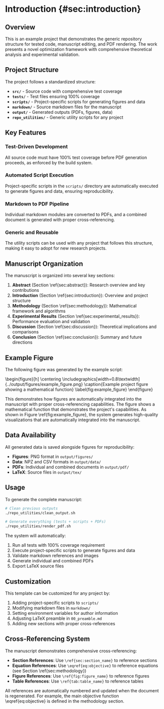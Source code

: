 # Introduction {#sec:introduction}

## Overview

This is an example project that demonstrates the generic repository structure for tested code, manuscript editing, and PDF rendering. The work presents a novel optimization framework with comprehensive theoretical analysis and experimental validation.

## Project Structure

The project follows a standardized structure:

- **`src/`** - Source code with comprehensive test coverage
- **`tests/`** - Test files ensuring 100% coverage
- **`scripts/`** - Project-specific scripts for generating figures and data
- **`markdown/`** - Source markdown files for the manuscript
- **`output/`** - Generated outputs (PDFs, figures, data)
- **`repo_utilities/`** - Generic utility scripts for any project

## Key Features

### Test-Driven Development
All source code must have 100% test coverage before PDF generation proceeds, as enforced by the build system.

### Automated Script Execution
Project-specific scripts in the `scripts/` directory are automatically executed to generate figures and data, ensuring reproducibility.

### Markdown to PDF Pipeline
Individual markdown modules are converted to PDFs, and a combined document is generated with proper cross-referencing.

### Generic and Reusable
The utility scripts can be used with any project that follows this structure, making it easy to adopt for new research projects.

## Manuscript Organization

The manuscript is organized into several key sections:

1. **Abstract** (Section \ref{sec:abstract}): Research overview and key contributions
2. **Introduction** (Section \ref{sec:introduction}): Overview and project structure
3. **Methodology** (Section \ref{sec:methodology}): Mathematical framework and algorithms
4. **Experimental Results** (Section \ref{sec:experimental_results}): Performance evaluation and validation
5. **Discussion** (Section \ref{sec:discussion}): Theoretical implications and comparisons
6. **Conclusion** (Section \ref{sec:conclusion}): Summary and future directions

## Example Figure

The following figure was generated by the example script:

\begin{figure}[h]
\centering
\includegraphics[width=0.8\textwidth]{../output/figures/example_figure.png}
\caption{Example project figure showing a mathematical function}
\label{fig:example_figure}
\end{figure}

This demonstrates how figures are automatically integrated into the manuscript with proper cross-referencing capabilities. The figure shows a mathematical function that demonstrates the project's capabilities. As shown in Figure \ref{fig:example_figure}, the system generates high-quality visualizations that are automatically integrated into the manuscript.

## Data Availability

All generated data is saved alongside figures for reproducibility:

- **Figures**: PNG format in `output/figures/`
- **Data**: NPZ and CSV formats in `output/data/`
- **PDFs**: Individual and combined documents in `output/pdf/`
- **LaTeX**: Source files in `output/tex/`

## Usage

To generate the complete manuscript:

```bash
# Clean previous outputs
./repo_utilities/clean_output.sh

# Generate everything (tests + scripts + PDFs)
./repo_utilities/render_pdf.sh
```

The system will automatically:
1. Run all tests with 100% coverage requirement
2. Execute project-specific scripts to generate figures and data
3. Validate markdown references and images
4. Generate individual and combined PDFs
5. Export LaTeX source files

## Customization

This template can be customized for any project by:

1. Adding project-specific scripts to `scripts/`
2. Modifying markdown files in `markdown/`
3. Setting environment variables for author information
4. Adjusting LaTeX preamble in `00_preamble.md`
5. Adding new sections with proper cross-references

## Cross-Referencing System

The manuscript demonstrates comprehensive cross-referencing:

- **Section References**: Use `\ref{sec:section_name}` to reference sections
- **Equation References**: Use `\eqref{eq:objective}` to reference equations (see Section \ref{sec:methodology})
- **Figure References**: Use `\ref{fig:figure_name}` to reference figures
- **Table References**: Use `\ref{tab:table_name}` to reference tables

All references are automatically numbered and updated when the document is regenerated. For example, the main objective function \eqref{eq:objective} is defined in the methodology section.
